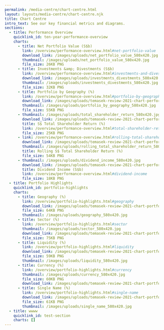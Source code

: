 ```yaml
---
permalink: /media-centre/chart-centre.html
layout: layouts/media-centre/chart-centre.njk
title: Chart Centre
intro_text: See our key financial metrics and diagrams.
sections:
  - title: Performance Overview
    quicklink_id: ten-year-performance-overview
    charts:
      - title: Net Portfolio Value (S$b)
        link: /overview/performance-overview.html#net-portfolio-value
        download_link: /images/uploads/net_portfolio_value_580x420.jpg
        thumbnail: /images/uploads/net_portfolio_value_580x420.jpg
        file_size: 26KB PNG
      - title: Investments &amp; Divestments (S$b)
        link: /overview/performance-overview.html#investments-and-divestments
        download_link: /images/uploads/investments_divestments_580x420.jpg
        thumbnail: /images/uploads/investments_divestments_580x420.jpg
        file_size: 32KB PNG
      - title: Portfolio by Geography (%)
        link: /overview/performance-overview.html#portfolio-by-geography
        download_link: /images/uploads/temasek-review-2021-chart-performance-overview-portfolio-by-geography.png
        thumbnail: /images/uploads/portfolio_by_geography_580x420.jpg
        file_size: 55KB PNG
      - thumbnail: /images/uploads/total_shareholder_return_580x420.jpg
        download_link: /images/uploads/temasek-review-2021-chart-performance-overview-total-shareholder-return.png
        title: S$ Total Shareholder Return (%)
        link: /overview/performance-overview.html#total-shareholder-return
        file_size: 25KB PNG
      - link: /overview/performance-overview.html#rolling-total-shareholder-return
        download_link: /images/uploads/temasek-review-2021-chart-performance-overview-rolling-s-total-shareholder-return.png
        thumbnail: /images/uploads/rolling_total_shareholder_return_580x420.jpg
        title: Rolling S$ Total Shareholder Return (%)
        file_size: 54KB PNG
      - thumbnail: /images/uploads/dividend_income_580x420.jpg
        download_link: /images/uploads/temasek-review-2021-chart-performance-overview-dividend-income.png
        title: Dividend Income (S$b)
        link: /overview/performance-overview.html#dividend-income
        file_size: 18KB PNG
  - title: Portfolio Highlights
    quicklink_id: portfolio-highlights
    charts:
      - title: Geography (%)
        link: /overview/portfolio-highlights.html#geography
        download_link: /images/uploads/temasek-review-2021-chart-portfolio-highlights-geography.png
        file_size: 64KB PNG
        thumbnail: /images/uploads/geography_580x420.jpg
      - title: Sector (%)
        link: /overview/portfolio-highlights.html#sector
        thumbnail: /images/uploads/sector_580x420.jpg
        download_link: /images/uploads/temasek-review-2021-chart-portfolio-highlights-sector.png
        file_size: 75KB PNG
      - title: Liquidity (%)
        link: /overview/portfolio-highlights.html#liquidity
        download_link: /images/uploads/temasek-review-2021-chart-portfolio-highlights-liquidity.png
        file_size: 59KB PNG
        thumbnail: /images/uploads/liquidity_580x420.jpg
      - title: Currency (%)
        link: /overview/portfolio-highlights.html#currency
        thumbnail: /images/uploads/currency_580x420.jpg
        file_size: 60KB PNG
        download_link: /images/uploads/temasek-review-2021-chart-portfolio-highlights-currency.png
      - title: Single Name (%)
        link: /overview/portfolio-highlights.html#single-name
        download_link: /images/uploads/temasek-review-2021-chart-portfolio-highlights-single-name.png
        file_size: 61KB PNG
        thumbnail: /images/uploads/single_name_580x420.jpg
  - title: wwww
    quicklink_id: test-section
    charts: []
---
```

